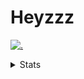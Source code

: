 # Heyzzz  

[![.](https://skillicons.dev/icons?i=js,java)](https://skillicons.dev)  

<details>
<summary>Stats</summary
<!--START_SECTION:waka-->

```txt
JavaScript   16 hrs 19 mins  ██████████████████▒░░░░░░   73.43 %
CSS          3 hrs 50 mins   ████▒░░░░░░░░░░░░░░░░░░░░   17.26 %
Rust         1 hr 15 mins    █▒░░░░░░░░░░░░░░░░░░░░░░░   05.70 %
JSON         45 mins         █░░░░░░░░░░░░░░░░░░░░░░░░   03.43 %
TOML         2 mins          ░░░░░░░░░░░░░░░░░░░░░░░░░   00.17 %
```

<!--END_SECTION:waka-->
</details>
